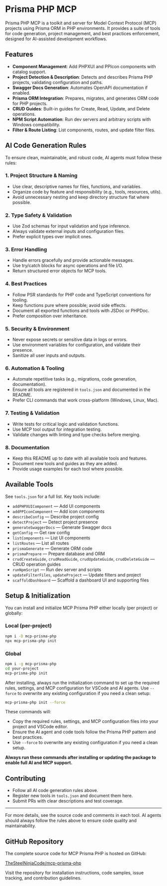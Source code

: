 # Prisma PHP MCP

Prisma PHP MCP is a toolkit and server for Model Context Protocol (MCP) projects using Prisma ORM in PHP environments. It provides a suite of tools for code generation, project management, and best practices enforcement, designed for AI-assisted development workflows.

## Features

- **Component Management**: Add PHPXUI and PPIcon components with catalog support.
- **Project Detection & Description**: Detects and describes Prisma PHP projects, validating configuration and paths.
- **Swagger Docs Generation**: Automates OpenAPI documentation if enabled.
- **Prisma ORM Integration**: Prepares, migrates, and generates ORM code for PHP projects.
- **CRUD Guides**: Built-in guides for Create, Read, Update, and Delete operations.
- **NPM Script Automation**: Run dev servers and arbitrary scripts with Windows compatibility.
- **Filter & Route Listing**: List components, routes, and update filter files.

## AI Code Generation Rules

To ensure clean, maintainable, and robust code, AI agents must follow these rules:

### 1. **Project Structure & Naming**

- Use clear, descriptive names for files, functions, and variables.
- Organize code by feature and responsibility (e.g., tools, resources, utils).
- Avoid unnecessary nesting and keep directory structure flat where possible.

### 2. **Type Safety & Validation**

- Use Zod schemas for input validation and type inference.
- Always validate external inputs and configuration files.
- Prefer explicit types over implicit ones.

### 3. **Error Handling**

- Handle errors gracefully and provide actionable messages.
- Use try/catch blocks for async operations and file I/O.
- Return structured error objects for MCP tools.

### 4. **Best Practices**

- Follow PSR standards for PHP code and TypeScript conventions for tooling.
- Keep functions pure where possible; avoid side effects.
- Document all exported functions and tools with JSDoc or PHPDoc.
- Prefer composition over inheritance.

### 5. **Security & Environment**

- Never expose secrets or sensitive data in logs or errors.
- Use environment variables for configuration, and validate their presence.
- Sanitize all user inputs and outputs.

### 6. **Automation & Tooling**

- Automate repetitive tasks (e.g., migrations, code generation, documentation).
- Ensure all tools are registered in `tools.json` and documented in the README.
- Prefer CLI commands that work cross-platform (Windows, Linux, Mac).

### 7. **Testing & Validation**

- Write tests for critical logic and validation functions.
- Use MCP tool output for integration testing.
- Validate changes with linting and type checks before merging.

### 8. **Documentation**

- Keep this README up to date with all available tools and features.
- Document new tools and guides as they are added.
- Provide usage examples for each tool where possible.

## Available Tools

See `tools.json` for a full list. Key tools include:

- `addPHPXUIComponent` — Add UI components
- `addPPIconComponent` — Add icon components
- `describeConfig` — Describe project config
- `detectProject` — Detect project presence
- `generateSwaggerDocs` — Generate Swagger docs
- `getConfig` — Get raw config
- `listComponents` — List UI components
- `listRoutes` — List all routes
- `prismaGenerate` — Generate ORM code
- `prismaPrepare` — Prepare database and ORM
- `crudCreateGuide`, `crudReadGuide`, `crudUpdateGuide`, `crudDeleteGuide` — CRUD operation guides
- `runNpmScript` — Run dev server and scripts
- `updateFilterFiles`, `updateProject` — Update filters and project
- `scaffoldDashboard` — Scaffold a dashboard UI and supporting files

## Setup & Initialization

You can install and initialize MCP Prisma PHP either locally (per project) or globally:

### Local (per-project)

```sh
npm i -D mcp-prisma-php
npx mcp-prisma-php init
```

### Global

```sh
npm i -g mcp-prisma-php
cd your-project
mcp-prisma-php init
```

After installing, always run the initialization command to set up the required rules, settings, and MCP configuration for VSCode and AI agents. Use `--force` to overwrite any existing configuration if you need a clean setup:

```sh
mcp-prisma-php init --force
```

These commands will:

- Copy the required rules, settings, and MCP configuration files into your project and VSCode editor.
- Ensure the AI agent and code tools follow the Prisma PHP pattern and best practices.
- Use `--force` to overwrite any existing configuration if you need a clean setup.

**Always run these commands after installing or updating the package to enable full AI and MCP support.**

## Contributing

- Follow all AI code generation rules above.
- Register new tools in `tools.json` and document them here.
- Submit PRs with clear descriptions and test coverage.

---

For more details, see the source code and comments in each tool. AI agents should always follow the rules above to ensure code quality and maintainability.

## GitHub Repository

The complete source code for MCP Prisma PHP is hosted on GitHub:

[TheSteelNinjaCode/mcp-prisma-php](https://github.com/TheSteelNinjaCode/mcp-prisma-php.git)

Visit the repository for installation instructions, code samples, issue tracking, and contribution guidelines.
